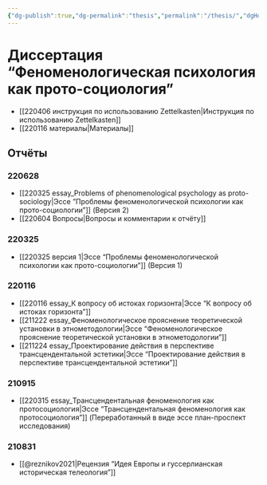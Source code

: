 ```yaml
---
{"dg-publish":true,"dg-permalink":"thesis","permalink":"/thesis/","dgHomeLink":false,"dgPassFrontmatter":false}
---
```


# Диссертация “Феноменологическая психология как прото-социология”
- [[220406 инструкция по использованию Zettelkasten|Инструкция по использованию Zettelkasten]]
- [[220116 материалы|Материалы]]



## Отчёты
### 220628
- [[220325 essay_Problems of phenomenological psychology as proto-sociology|Эссе ”Проблемы феноменологической психологии как прото-социологии”]] (Версия 2)
- [[220604 Вопросы|Вопросы и комментарии к отчёту]]



### 220325
- [[220325 версия 1|Эссе “Проблемы феноменологической психологии как прото-социологии”]] (Версия 1)

### 220116
- [[220116 essay_К вопросу об истоках горизонта|Эссе “К вопросу об истоках горизонта”]]
- [[211222 essay_Феноменологическое прояснение теоретической установки в этнометодологии|Эссе “Феноменологическое прояснение теоретической установки в этнометодологии”]]
- [[211224 essay_Проектирование действия в перспективе трансцендентальной эстетики|Эссе “Проектирование действия в перспективе трансцендентальной эстетики”]]

### 210915
- [[220315 essay_Трансцендентальная феноменология как протосоциология|Эссе “Трансцендентальная феноменология как протосоциология”]] (Переработанный в виде эссе план-проспект исследования)

### 210831
- [[@reznikov2021|Рецензия “Идея Европы и гуссерлианская историческая телеология”]]